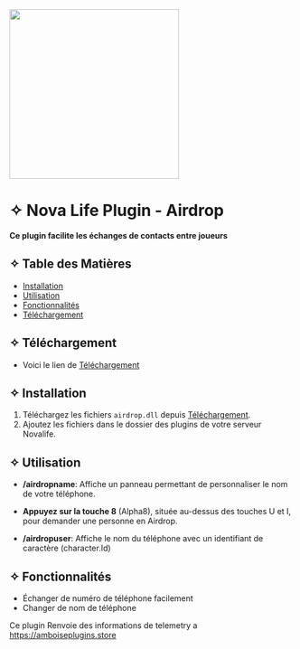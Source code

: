 <img src="https://cdn.discordapp.com/attachments/1150803909221298196/1183056429326807040/AirDrop_logo.jpg" width="300"/>


# ✧ Nova Life Plugin - Airdrop

**Ce plugin facilite les échanges de contacts entre joueurs**

## ✧ Table des Matières

- [Installation](#installation)
- [Utilisation](#utilisation)
- [Fonctionnalités](#fonctionnalités)
- [Téléchargement](#téléchargement)

## ✧ Téléchargement 
- Voici le lien de [Téléchargement](https://github.com/isnoname-nova/Airdrop/releases/download/1.0.0.3/airdrop.dll)

## ✧ Installation

1. Téléchargez les fichiers `airdrop.dll` depuis [Téléchargement](#téléchargement).  
2. Ajoutez les fichiers dans le dossier des plugins de votre serveur Novalife.

## ✧ Utilisation
- **/airdropname**: Affiche un panneau permettant de personnaliser le nom de votre téléphone. 
- **Appuyez sur la touche 8** (Alpha8), située au-dessus des touches U et I, pour demander une personne en Airdrop.

- **/airdropuser**: Affiche le nom du téléphone avec un identifiant de caractère (character.Id)

## ✧ Fonctionnalités 

- Échanger de numéro de téléphone facilement 
- Changer de nom de téléphone

Ce plugin Renvoie des informations de telemetry a https://amboiseplugins.store
  


